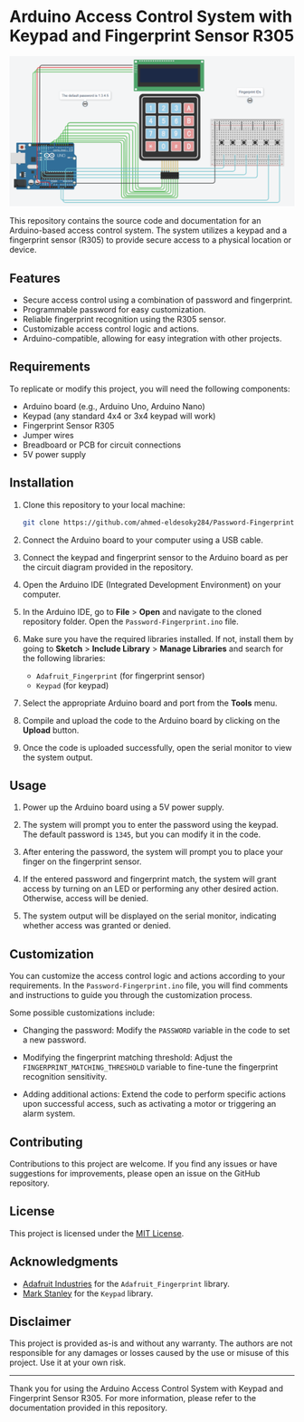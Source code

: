 # Arduino Access Control System with Keypad and Fingerprint Sensor R305

![Access Control System](https://github.com/ahmed-eldesoky284/Password-Fingerprint/blob/main/Capture.PNG)

This repository contains the source code and documentation for an Arduino-based access control system. The system utilizes a keypad and a fingerprint sensor (R305) to provide secure access to a physical location or device.

## Features

- Secure access control using a combination of password and fingerprint.
- Programmable password for easy customization.
- Reliable fingerprint recognition using the R305 sensor.
- Customizable access control logic and actions.
- Arduino-compatible, allowing for easy integration with other projects.

## Requirements

To replicate or modify this project, you will need the following components:

- Arduino board (e.g., Arduino Uno, Arduino Nano)
- Keypad (any standard 4x4 or 3x4 keypad will work)
- Fingerprint Sensor R305
- Jumper wires
- Breadboard or PCB for circuit connections
- 5V power supply

## Installation

1. Clone this repository to your local machine:

   ```bash
   git clone https://github.com/ahmed-eldesoky284/Password-Fingerprint.git
   ```

2. Connect the Arduino board to your computer using a USB cable.

3. Connect the keypad and fingerprint sensor to the Arduino board as per the circuit diagram provided in the repository.

4. Open the Arduino IDE (Integrated Development Environment) on your computer.

5. In the Arduino IDE, go to **File** > **Open** and navigate to the cloned repository folder. Open the `Password-Fingerprint.ino` file.

6. Make sure you have the required libraries installed. If not, install them by going to **Sketch** > **Include Library** > **Manage Libraries** and search for the following libraries:

   - `Adafruit_Fingerprint` (for fingerprint sensor)
   - `Keypad` (for keypad)

7. Select the appropriate Arduino board and port from the **Tools** menu.

8. Compile and upload the code to the Arduino board by clicking on the **Upload** button.

9. Once the code is uploaded successfully, open the serial monitor to view the system output.

## Usage

1. Power up the Arduino board using a 5V power supply.

2. The system will prompt you to enter the password using the keypad. The default password is `1345`, but you can modify it in the code.

3. After entering the password, the system will prompt you to place your finger on the fingerprint sensor.

4. If the entered password and fingerprint match, the system will grant access by turning on an LED or performing any other desired action. Otherwise, access will be denied.

5. The system output will be displayed on the serial monitor, indicating whether access was granted or denied.

## Customization

You can customize the access control logic and actions according to your requirements. In the `Password-Fingerprint.ino` file, you will find comments and instructions to guide you through the customization process.

Some possible customizations include:

- Changing the password: Modify the `PASSWORD` variable in the code to set a new password.

- Modifying the fingerprint matching threshold: Adjust the `FINGERPRINT_MATCHING_THRESHOLD` variable to fine-tune the fingerprint recognition sensitivity.

- Adding additional actions: Extend the code to perform specific actions upon successful access, such as activating a motor or triggering an alarm system.

## Contributing

Contributions to this project are welcome. If you find any issues or have suggestions for improvements, please open an issue on the GitHub repository.

## License

This project is licensed under the [MIT License](LICENSE).

## Acknowledgments

- [Adafruit Industries](https://www.adafruit.com/) for the `Adafruit_Fingerprint` library.
- [Mark Stanley](https://github.com/Chris--A/Keypad) for the `Keypad` library.

## Disclaimer

This project is provided as-is and without any warranty. The authors are not responsible for any damages or losses caused by the use or misuse of this project. Use it at your own risk.

---

Thank you for using the Arduino Access Control System with Keypad and Fingerprint Sensor R305. For more information, please refer to the documentation provided in this repository.
